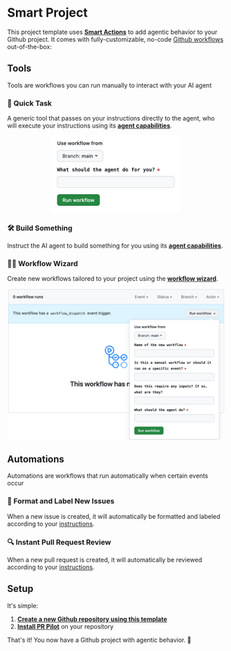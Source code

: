 # Smart Project


This project template uses **[Smart Actions](https://github.com/PR-Pilot-AI/smart-actions)** to add agentic behavior to your Github project.
It comes with fully-customizable, no-code [Github workflows](https://docs.github.com/en/actions/using-workflows) out-of-the-box:

## Tools

Tools are workflows you can run manually to interact with your AI agent

### 🚀 Quick Task 
A generic tool that passes on your instructions directly to the agent, who will execute your instructions using its **[agent capabilities](https://docs.pr-pilot.ai/capabilities.html)**.
<div align="center">
<img src="./quick_task.png" width="300" alt="Quickly hand off work to AI Agent">
</div>



### 🛠️ Build Something
Instruct the AI agent to build something for you using its **[agent capabilities](https://docs.pr-pilot.ai/capabilities.html)**.


### 🧙‍♂️ Workflow Wizard
Create new workflows tailored to your project using the **[workflow wizard](https://github.com/PR-Pilot-AI/smart-project-template/actions/workflows/workflow_wizard.yaml)**.

![Workflow Wizard](./wizard.png)

## Automations
Automations are workflows that run automatically when certain events occur

### 📝 Format and Label New Issues
When a new issue is created, it will automatically be formatted and labeled according to your [instructions](.bot_instructions/issue_formatting.md).

### 🔍 Instant Pull Request Review
When a new pull request is created, it will automatically be reviewed according to your [instructions](.bot_instructions/pr_reviews.md).



## Setup
It's simple:

1. **[Create a new Github repository using this template](https://github.com/new?template_name=smart-project-template&template_owner=PR-Pilot-AI)**
2. **[Install PR Pilot](https://github.com/apps/pr-pilot-ai/installations/new)** on your repository

That's it! You now have a Github project with agentic behavior. 🚀
